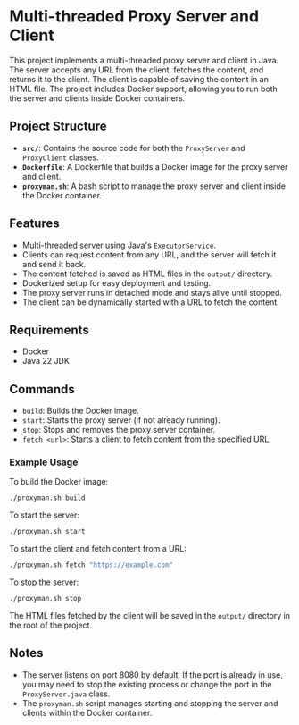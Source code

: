 # Multi-threaded Proxy Server and Client

This project implements a multi-threaded proxy server and client in Java. The server accepts any URL from the client, fetches the content, and returns it to the client. The client is capable of saving the content in an HTML file. The project includes Docker support, allowing you to run both the server and clients inside Docker containers.

## Project Structure

- **`src/`**: Contains the source code for both the `ProxyServer` and `ProxyClient` classes.
- **`Dockerfile`**: A Dockerfile that builds a Docker image for the proxy server and client.
- **`proxyman.sh`**: A bash script to manage the proxy server and client inside the Docker container.

## Features

- Multi-threaded server using Java's `ExecutorService`.
- Clients can request content from any URL, and the server will fetch it and send it back.
- The content fetched is saved as HTML files in the `output/` directory.
- Dockerized setup for easy deployment and testing.
- The proxy server runs in detached mode and stays alive until stopped.
- The client can be dynamically started with a URL to fetch the content.

## Requirements

- Docker
- Java 22 JDK

## Commands

- `build`: Builds the Docker image.
- `start`: Starts the proxy server (if not already running).
- `stop`: Stops and removes the proxy server container.
- `fetch <url>`: Starts a client to fetch content from the specified URL.

### Example Usage

To build the Docker image:

```bash
./proxyman.sh build
```

To start the server:

```bash
./proxyman.sh start
```

To start the client and fetch content from a URL:

```bash
./proxyman.sh fetch "https://example.com"
```

To stop the server:

```bash
./proxyman.sh stop
```

The HTML files fetched by the client will be saved in the `output/` directory in the root of the project.

## Notes

- The server listens on port 8080 by default. If the port is already in use, you may need to stop the existing process or change the port in the `ProxyServer.java` class.
- The `proxyman.sh` script manages starting and stopping the server and clients within the Docker container.

